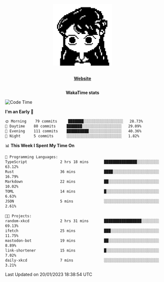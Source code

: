 ##

<p align="center">
  <img src="./person.gif" />
</p>

##

<div align="center">
  <p>
    <strong>
    <a href='https://domm.me'>Website</a>
    </strong>
  </p>
</div>

##

<div align="center">
  <p>
    <strong>
    WakaTime stats
    </strong>
  </p>
</div>

<!--START_SECTION:waka-->
![Code Time](http://img.shields.io/badge/Code%20Time-26%20hrs%2016%20mins-blue)

**I'm an Early 🐤** 

```text
🌞 Morning    79 commits     ███████░░░░░░░░░░░░░░░░░░   28.73% 
🌆 Daytime    80 commits     ███████░░░░░░░░░░░░░░░░░░   29.09% 
🌃 Evening    111 commits    ██████████░░░░░░░░░░░░░░░   40.36% 
🌙 Night      5 commits      ░░░░░░░░░░░░░░░░░░░░░░░░░   1.82%

```


📊 **This Week I Spent My Time On** 

```text
💬 Programming Languages: 
TypeScript               2 hrs 18 mins       ███████████████░░░░░░░░░░   63.12% 
Rust                     36 mins             ████░░░░░░░░░░░░░░░░░░░░░   16.79% 
Markdown                 22 mins             ██░░░░░░░░░░░░░░░░░░░░░░░   10.02% 
TOML                     14 mins             █░░░░░░░░░░░░░░░░░░░░░░░░   6.63% 
JSON                     5 mins              ░░░░░░░░░░░░░░░░░░░░░░░░░   2.61%

🐱‍💻 Projects: 
random-xkcd              2 hrs 31 mins       █████████████████░░░░░░░░   69.13% 
ifetch                   25 mins             ███░░░░░░░░░░░░░░░░░░░░░░   11.75% 
mastodon-bot             19 mins             ██░░░░░░░░░░░░░░░░░░░░░░░   8.89% 
link-shortener           15 mins             █░░░░░░░░░░░░░░░░░░░░░░░░   7.02% 
daily-xkcd               7 mins              ░░░░░░░░░░░░░░░░░░░░░░░░░   3.21%

```


 Last Updated on 20/01/2023 18:38:54 UTC
<!--END_SECTION:waka-->

